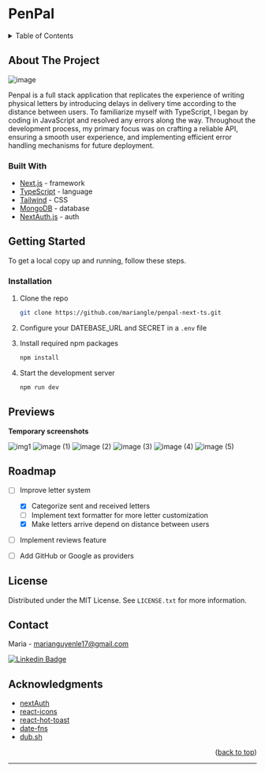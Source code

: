 # PenPal


<!-- TABLE OF CONTENTS -->
<details>
  <summary>Table of Contents</summary>
  <ol>
    <li>
      <a href="#about-the-project">About The Project</a>
      <ul>
        <li><a href="#built-with">Built With</a></li>
      </ul>
    </li>
    <li>
      <a href="#getting-started">Getting Started</a>
      <ul>
        <li><a href="#installation">Installation</a></li>
      </ul>
    </li>
    <li><a href="#previews">Previews</a></li>
    <li><a href="#roadmap">Roadmap</a></li>
    <li><a href="#license">License</a></li>
    <li><a href="#contact">Contact</a></li>
    <li><a href="#acknowledgments">Acknowledgments</a></li>
  </ol>
</details

<!-- ABOUT THE PROJECT -->
## About The Project
  ![image](https://github.com/mariangle/penpal-next-ts/assets/124585244/4ec5d0d4-6354-46a6-8e32-299698caf29d)

Penpal is a full stack application that replicates the experience of writing physical letters by introducing delays in delivery time according to the distance between users. To familiarize myself with TypeScript, I began by coding in JavaScript and resolved any errors along the way. Throughout the development process, my primary focus was on crafting a reliable API, ensuring a smooth user experience, and implementing efficient error handling mechanisms for future deployment.




### Built With

* [Next.js](https://nextjs.org/) - framework
* [TypeScript](https://www.typescriptlang.org/) - language
* [Tailwind](https://tailwindcss.comm) - CSS
* [MongoDB](https://mongodb.com) - database
* [NextAuth.js](https://next-auth.js.org/) - auth

<!-- GETTING STARTED -->
## Getting Started

To get a local copy up and running, follow these steps.

### Installation

1. Clone the repo
   ```sh
   git clone https://github.com/mariangle/penpal-next-ts.git
   ```

2. Configure your DATEBASE_URL and SECRET in a `.env` file

3. Install required npm packages   

     ```sh
     npm install
     ```
     
4. Start the development server   

     ```sh
     npm run dev
     ```

     
## Previews

**Temporary screenshots**

![img1](https://github.com/mariangle/penpal-next-ts/assets/124585244/978694ce-a364-4fce-ba92-bdc737940025)
![image (1)](https://github.com/mariangle/penpal-next-ts/assets/124585244/58dfc153-032c-4681-9170-6fffc0f86164)
![image (2)](https://github.com/mariangle/penpal-next-ts/assets/124585244/9a559b63-794f-4e28-b448-da230378a03a)
![image (3)](https://github.com/mariangle/penpal-next-ts/assets/124585244/c34f59da-7eb0-4228-b682-fe555b81ff17)
![image (4)](https://github.com/mariangle/penpal-next-ts/assets/124585244/bb6aaaa5-543a-4e87-b094-0a588b1ce7e9)
![image (5)](https://github.com/mariangle/penpal-next-ts/assets/124585244/7076ad0a-deb4-40f2-a428-633123bf9da0)

  

<!-- ROADMAP -->
## Roadmap
- [ ] Improve letter system
  - [x] Categorize sent and received letters
  - [ ] Implement text formatter for more letter customization
  - [x] Make letters arrive depend on distance between users
- [ ] Implement reviews feature
- [ ] Add GitHub or Google as providers



<!-- LICENSE -->
## License

Distributed under the MIT License. See `LICENSE.txt` for more information.



<!-- CONTACT -->
## Contact

Maria - marianguyenle17@gmail.com
  
  
  
  
[![Linkedin Badge](https://img.shields.io/badge/-MariaLe-blue?style=plastic-square&logo=Linkedin&logoColor=white&link=https://www.linkedin.com/in/maria-nguyen-le/)](https://www.linkedin.com/in/maria-nguyen-le/)





<!-- ACKNOWLEDGMENTS -->
## Acknowledgments
* [nextAuth](https://authjs.dev/)
* [react-icons](https://react-icons.github.io/react-icons/)
* [react-hot-toast](https://react-hot-toast.com/)
* [date-fns](https://date-fns.org/)
* [dub.sh](https://dub.sh/)

<p align="right">(<a href="#penpal">back to top</a>)</p>
  
---

